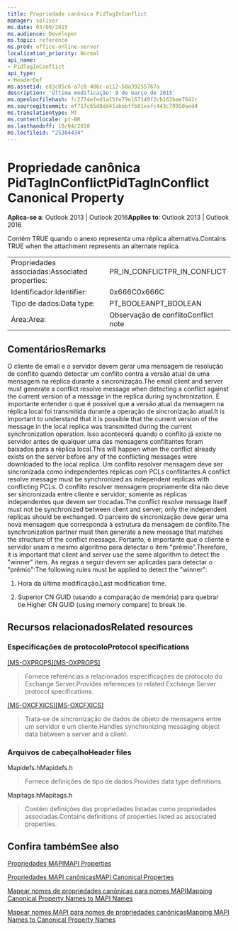 ```yaml
---
title: Propriedade canônica PidTagInConflict
manager: soliver
ms.date: 03/09/2015
ms.audience: Developer
ms.topic: reference
ms.prod: office-online-server
localization_priority: Normal
api_name:
- PidTagInConflict
api_type:
- HeaderDef
ms.assetid: e83c05c6-a7c0-486c-a112-58a39255767a
description: 'Última modificação: 9 de março de 2015'
ms.openlocfilehash: fc2774efed1a15fe79e167149f2cb162bae7642c
ms.sourcegitcommit: ef717c65d8dd41ababffb01eafc443c79950aed4
ms.translationtype: MT
ms.contentlocale: pt-BR
ms.lasthandoff: 10/04/2018
ms.locfileid: "25384434"
---
```

# <a name="pidtaginconflict-canonical-property"></a><span data-ttu-id="b2b7b-103">Propriedade canônica PidTagInConflict</span><span class="sxs-lookup"><span data-stu-id="b2b7b-103">PidTagInConflict Canonical Property</span></span>

  
  
<span data-ttu-id="b2b7b-104">**Aplica-se a**: Outlook 2013 | Outlook 2016</span><span class="sxs-lookup"><span data-stu-id="b2b7b-104">**Applies to**: Outlook 2013 | Outlook 2016</span></span> 
  
<span data-ttu-id="b2b7b-105">Contém TRUE quando o anexo representa uma réplica alternativa.</span><span class="sxs-lookup"><span data-stu-id="b2b7b-105">Contains TRUE when the attachment represents an alternate replica.</span></span>
  
|||
|:-----|:-----|
|<span data-ttu-id="b2b7b-106">Propriedades associadas:</span><span class="sxs-lookup"><span data-stu-id="b2b7b-106">Associated properties:</span></span>  <br/> |<span data-ttu-id="b2b7b-107">PR_IN_CONFLICT</span><span class="sxs-lookup"><span data-stu-id="b2b7b-107">PR_IN_CONFLICT</span></span>  <br/> |
|<span data-ttu-id="b2b7b-108">Identificador:</span><span class="sxs-lookup"><span data-stu-id="b2b7b-108">Identifier:</span></span>  <br/> |<span data-ttu-id="b2b7b-109">0x666C</span><span class="sxs-lookup"><span data-stu-id="b2b7b-109">0x666C</span></span>  <br/> |
|<span data-ttu-id="b2b7b-110">Tipo de dados:</span><span class="sxs-lookup"><span data-stu-id="b2b7b-110">Data type:</span></span>  <br/> |<span data-ttu-id="b2b7b-111">PT_BOOLEAN</span><span class="sxs-lookup"><span data-stu-id="b2b7b-111">PT_BOOLEAN</span></span>  <br/> |
|<span data-ttu-id="b2b7b-112">Área:</span><span class="sxs-lookup"><span data-stu-id="b2b7b-112">Area:</span></span>  <br/> |<span data-ttu-id="b2b7b-113">Observação de conflito</span><span class="sxs-lookup"><span data-stu-id="b2b7b-113">Conflict note</span></span>  <br/> |
   
## <a name="remarks"></a><span data-ttu-id="b2b7b-114">Comentários</span><span class="sxs-lookup"><span data-stu-id="b2b7b-114">Remarks</span></span>

<span data-ttu-id="b2b7b-115">O cliente de email e o servidor devem gerar uma mensagem de resolução de conflito quando detectar um conflito contra a versão atual de uma mensagem na réplica durante a sincronização.</span><span class="sxs-lookup"><span data-stu-id="b2b7b-115">The email client and server must generate a conflict resolve message when detecting a conflict against the current version of a message in the replica during synchronization.</span></span> <span data-ttu-id="b2b7b-116">É importante entender o que é possível que a versão atual da mensagem na réplica local foi transmitida durante a operação de sincronização atual.</span><span class="sxs-lookup"><span data-stu-id="b2b7b-116">It is important to understand that it is possible that the current version of the message in the local replica was transmitted during the current synchronization operation.</span></span> <span data-ttu-id="b2b7b-117">Isso acontecerá quando o conflito já existe no servidor antes de qualquer uma das mensagens conflitantes foram baixados para a réplica local.</span><span class="sxs-lookup"><span data-stu-id="b2b7b-117">This will happen when the conflict already exists on the server before any of the conflicting messages were downloaded to the local replica.</span></span> <span data-ttu-id="b2b7b-118">Um conflito resolver mensagem deve ser sincronizada como independentes réplicas com PCLs conflitantes.</span><span class="sxs-lookup"><span data-stu-id="b2b7b-118">A conflict resolve message must be synchronized as independent replicas with conflicting PCLs.</span></span> <span data-ttu-id="b2b7b-119">O conflito resolver mensagem propriamente dita não deve ser sincronizada entre cliente e servidor; somente as réplicas independentes que devem ser trocadas.</span><span class="sxs-lookup"><span data-stu-id="b2b7b-119">The conflict resolve message itself must not be synchronized between client and server; only the independent replicas should be exchanged.</span></span> <span data-ttu-id="b2b7b-120">O parceiro de sincronização deve gerar uma nova mensagem que corresponda à estrutura da mensagem de conflito.</span><span class="sxs-lookup"><span data-stu-id="b2b7b-120">The synchronization partner must then generate a new message that matches the structure of the conflict message.</span></span> <span data-ttu-id="b2b7b-121">Portanto, é importante que o cliente e servidor usam o mesmo algoritmo para detectar o item "prêmio".</span><span class="sxs-lookup"><span data-stu-id="b2b7b-121">Therefore, it is important that client and server use the same algorithm to detect the "winner" item.</span></span> <span data-ttu-id="b2b7b-122">As regras a seguir devem ser aplicadas para detectar o "prêmio":</span><span class="sxs-lookup"><span data-stu-id="b2b7b-122">The following rules must be applied to detect the "winner":</span></span>
  
1. <span data-ttu-id="b2b7b-123">Hora da última modificação.</span><span class="sxs-lookup"><span data-stu-id="b2b7b-123">Last modification time.</span></span>
    
2. <span data-ttu-id="b2b7b-124">Superior CN GUID (usando a comparação de memória) para quebrar tie.</span><span class="sxs-lookup"><span data-stu-id="b2b7b-124">Higher CN GUID (using memory compare) to break tie.</span></span>
    
## <a name="related-resources"></a><span data-ttu-id="b2b7b-125">Recursos relacionados</span><span class="sxs-lookup"><span data-stu-id="b2b7b-125">Related resources</span></span>

### <a name="protocol-specifications"></a><span data-ttu-id="b2b7b-126">Especificações de protocolo</span><span class="sxs-lookup"><span data-stu-id="b2b7b-126">Protocol specifications</span></span>

<span data-ttu-id="b2b7b-127">[[MS-OXPROPS]](https://msdn.microsoft.com/library/f6ab1613-aefe-447d-a49c-18217230b148%28Office.15%29.aspx)</span><span class="sxs-lookup"><span data-stu-id="b2b7b-127">[[MS-OXPROPS]](https://msdn.microsoft.com/library/f6ab1613-aefe-447d-a49c-18217230b148%28Office.15%29.aspx)</span></span>
  
> <span data-ttu-id="b2b7b-128">Fornece referências a relacionados especificações de protocolo do Exchange Server.</span><span class="sxs-lookup"><span data-stu-id="b2b7b-128">Provides references to related Exchange Server protocol specifications.</span></span>
    
<span data-ttu-id="b2b7b-129">[[MS-OXCFXICS]](https://msdn.microsoft.com/library/b9752f3d-d50d-44b8-9e6b-608a117c8532%28Office.15%29.aspx)</span><span class="sxs-lookup"><span data-stu-id="b2b7b-129">[[MS-OXCFXICS]](https://msdn.microsoft.com/library/b9752f3d-d50d-44b8-9e6b-608a117c8532%28Office.15%29.aspx)</span></span>
  
> <span data-ttu-id="b2b7b-130">Trata-se de sincronização de dados de objeto de mensagens entre um servidor e um cliente.</span><span class="sxs-lookup"><span data-stu-id="b2b7b-130">Handles synchronizing messaging object data between a server and a client.</span></span>
    
### <a name="header-files"></a><span data-ttu-id="b2b7b-131">Arquivos de cabeçalho</span><span class="sxs-lookup"><span data-stu-id="b2b7b-131">Header files</span></span>

<span data-ttu-id="b2b7b-132">Mapidefs.h</span><span class="sxs-lookup"><span data-stu-id="b2b7b-132">Mapidefs.h</span></span>
  
> <span data-ttu-id="b2b7b-133">Fornece definições de tipo de dados.</span><span class="sxs-lookup"><span data-stu-id="b2b7b-133">Provides data type definitions.</span></span>
    
<span data-ttu-id="b2b7b-134">Mapitags.h</span><span class="sxs-lookup"><span data-stu-id="b2b7b-134">Mapitags.h</span></span>
  
> <span data-ttu-id="b2b7b-135">Contém definições das propriedades listadas como propriedades associadas.</span><span class="sxs-lookup"><span data-stu-id="b2b7b-135">Contains definitions of properties listed as associated properties.</span></span>
    
## <a name="see-also"></a><span data-ttu-id="b2b7b-136">Confira também</span><span class="sxs-lookup"><span data-stu-id="b2b7b-136">See also</span></span>



[<span data-ttu-id="b2b7b-137">Propriedades MAPI</span><span class="sxs-lookup"><span data-stu-id="b2b7b-137">MAPI Properties</span></span>](mapi-properties.md)
  
[<span data-ttu-id="b2b7b-138">Propriedades MAPI canônicas</span><span class="sxs-lookup"><span data-stu-id="b2b7b-138">MAPI Canonical Properties</span></span>](mapi-canonical-properties.md)
  
[<span data-ttu-id="b2b7b-139">Mapear nomes de propriedades canônicas para nomes MAPI</span><span class="sxs-lookup"><span data-stu-id="b2b7b-139">Mapping Canonical Property Names to MAPI Names</span></span>](mapping-canonical-property-names-to-mapi-names.md)
  
[<span data-ttu-id="b2b7b-140">Mapear nomes MAPI para nomes de propriedades canônicas</span><span class="sxs-lookup"><span data-stu-id="b2b7b-140">Mapping MAPI Names to Canonical Property Names</span></span>](mapping-mapi-names-to-canonical-property-names.md)

